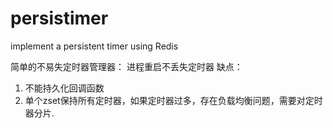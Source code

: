 # persistimer
implement a persistent timer using Redis

简单的不易失定时器管理器： 进程重启不丢失定时器
缺点：
1. 不能持久化回调函数
2. 单个zset保持所有定时器，如果定时器过多，存在负载均衡问题，需要对定时器分片.
